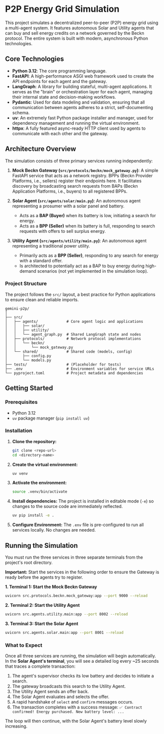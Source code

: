 # P2P Energy Grid Simulation

This project simulates a decentralized peer-to-peer (P2P) energy grid using a multi-agent system. It features autonomous Solar and Utility agents that can buy and sell energy credits on a network governed by the Beckn protocol. The entire system is built with modern, asynchronous Python technologies.

## Core Technologies

- **Python 3.12**: The core programming language.
- **FastAPI**: A high-performance ASGI web framework used to create the API endpoints for each agent and the gateway.
- **LangGraph**: A library for building stateful, multi-agent applications. It serves as the "brain" or orchestration layer for each agent, managing their internal state and decision-making workflows.
- **Pydantic**: Used for data modeling and validation, ensuring that all communication between agents adheres to a strict, self-documenting schema.
- **uv**: An extremely fast Python package installer and manager, used for dependency management and running the virtual environment.
- **httpx**: A fully featured async-ready HTTP client used by agents to communicate with each other and the gateway.

## Architecture Overview

The simulation consists of three primary services running independently:

1.  **Mock Beckn Gateway (`src/protocols/beckn/mock_gateway.py`)**: A simple FastAPI service that acts as a network registry. BPPs (Beckn Provider Platforms, i.e., sellers) register their endpoints here. It facilitates discovery by broadcasting search requests from BAPs (Beckn Application Platforms, i.e., buyers) to all registered BPPs.

2.  **Solar Agent (`src/agents/solar/main.py`)**: An autonomous agent representing a prosumer with a solar panel and battery.
    -   Acts as a **BAP (Buyer)** when its battery is low, initiating a search for energy.
    -   Acts as a **BPP (Seller)** when its battery is full, responding to search requests with offers to sell surplus energy.

3.  **Utility Agent (`src/agents/utility/main.py`)**: An autonomous agent representing a traditional power utility.
    -   Primarily acts as a **BPP (Seller)**, responding to any search for energy with a standard offer.
    -   Is architected to potentially act as a BAP to buy energy during high-demand scenarios (not yet implemented in the simulation loop).

### Project Structure

The project follows the `src/` layout, a best practice for Python applications to ensure clean and reliable imports.

```
gemini-p2p/
│
├── src/
│   ├── agents/             # Core agent logic and applications
│   │   ├── solar/
│   │   ├── utility/
│   │   └── agent_graph.py  # Shared LangGraph state and nodes
│   ├── protocols/          # Network protocol implementations
│   │   └── beckn/
│   │       └── mock_gateway.py
│   └── shared/             # Shared code (models, config)
│       ├── config.py
│       └── models.py
├── tests/                  # (Placeholder for tests)
├── .env                    # Environment variables for service URLs
└── pyproject.toml          # Project metadata and dependencies
```

## Getting Started

### Prerequisites

- Python 3.12
- `uv` package manager (`pip install uv`)

### Installation

1.  **Clone the repository:**
    ```sh
    git clone <repo-url>
    cd <directory-name>
    ```

2.  **Create the virtual environment:**
    ```sh
    uv venv
    ```

3.  **Activate the environment:**
    ```sh
    source .venv/bin/activate
    ```

4.  **Install dependencies:**
    The project is installed in editable mode (`-e`) so changes to the source code are immediately reflected.
    ```sh
    uv pip install -e .
    ```

5.  **Configure Environment:**
    The `.env` file is pre-configured to run all services locally. No changes are needed.

## Running the Simulation

You must run the three services in three separate terminals from the project's root directory.

**Important:** Start the services in the following order to ensure the Gateway is ready before the agents try to register.

**1. Terminal 1: Start the Mock Beckn Gateway**
```sh
uvicorn src.protocols.beckn.mock_gateway:app --port 9000 --reload
```

**2. Terminal 2: Start the Utility Agent**
```sh
uvicorn src.agents.utility.main:app --port 8002 --reload
```

**3. Terminal 3: Start the Solar Agent**
```sh
uvicorn src.agents.solar.main:app --port 8001 --reload
```

### What to Expect

Once all three services are running, the simulation will begin automatically. In the **Solar Agent's terminal**, you will see a detailed log every ~25 seconds that traces a complete transaction:
1.  The agent's supervisor checks its low battery and decides to initiate a search.
2.  The gateway broadcasts this search to the Utility Agent.
3.  The Utility Agent sends an offer back.
4.  The Solar Agent evaluates and selects the offer.
5.  A rapid handshake of `select` and `confirm` messages occurs.
6.  The transaction completes with a success message: `✅ Contract confirmed! Energy purchased. New battery level: ...`

The loop will then continue, with the Solar Agent's battery level slowly increasing.
